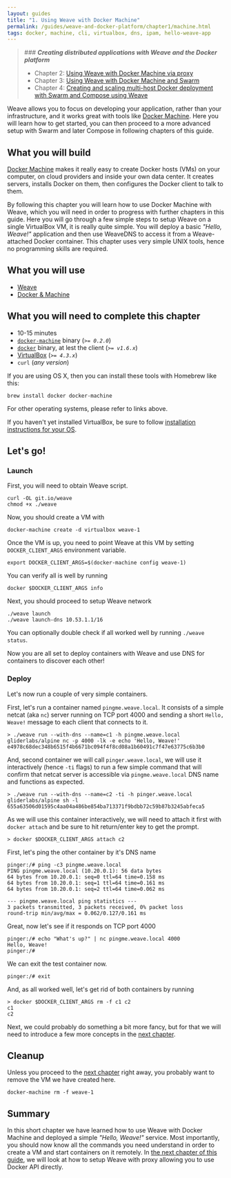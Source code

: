 ```yaml
---
layout: guides
title: "1. Using Weave with Docker Machine"
permalink: /guides/weave-and-docker-platform/chapter1/machine.html
tags: docker, machine, cli, virtualbox, dns, ipam, hello-weave-app
---
```


> ### ***Creating distributed applications with Weave and the Docker platform***
>
> - Chapter 2: [Using Weave with Docker Machine via proxy][ch2]
> - Chapter 3: [Using Weave with Docker Machine and Swarm][ch3]
> - Chapter 4: [Creating and scaling multi-host Docker deployment with Swarm and Compose using Weave][ch4]

Weave allows you to focus on developing your application, rather than your infrastructure, and it works great with tools
like [Docker Machine](https://docs.docker.com/machine/). Here you will learn how to get started, you can then proceed to
a more advanced setup with Swarm and later Compose in following chapters of this guide.

## What you will build

[Docker Machine](https://docs.docker.com/machine/) makes it really easy to create Docker hosts (VMs) on your computer, on
cloud providers and inside your own data center. It creates servers, installs Docker on them, then configures the Docker
client to talk to them.

By following this chapter you will learn how to use Docker Machine with Weave, which you will need in order to progress
with further chapters in this guide. Here you will go through a few simple steps to setup Weave on a single VirtualBox
VM, it is really quite simple. You will deploy a basic _"Hello, Weave!"_ application and then use WeaveDNS to access it
from a Weave-attached Docker container. This chapter uses very simple UNIX tools, hence no programming skills are required.

## What you will use

  - [Weave](http://weave.works)
  - [Docker & Machine](http://docker.com)

## What you will need to complete this chapter

  - 10-15 minutes
  - [`docker-machine`](http://docs.docker.com/machine/#installation) binary (_`>= 0.2.0`_)
  - [`docker`](https://docs.docker.com/installation/#installation) binary, at lest the client (_`>= v1.6.x`_)
  - [VirtualBox](https://www.virtualbox.org/wiki/Downloads) (_`>= 4.3.x`_)
  - `curl` (_any version_)

If you are using OS X, then you can install these tools with Homebrew like this:

    brew install docker docker-machine

For other operating systems, please refer to links above.

If you haven't yet installed VirtualBox, be sure to follow [installation instructions for your OS](https://www.virtualbox.org/wiki/Downloads).

## Let's go!

### Launch

First, you will need to obtain Weave script.

    curl -OL git.io/weave
    chmod +x ./weave

Now, you should create a VM with

    docker-machine create -d virtualbox weave-1

Once the VM is up, you need to point Weave at this VM by setting `DOCKER_CLIENT_ARGS` environment variable.

    export DOCKER_CLIENT_ARGS=$(docker-machine config weave-1)

You can verify all is well by running

    docker $DOCKER_CLIENT_ARGS info

Next, you should proceed to setup Weave network

    ./weave launch
    ./weave launch-dns 10.53.1.1/16

<div class="alert alert-warning">
You can optionally double check if all worked well by running <code>./weave status</code>.
</div>

Now you are all set to deploy containers with Weave and use DNS for containers to discover each other!

### Deploy

Let's now run a couple of very simple containers.

First, let's run a container named `pingme.weave.local`. It consists of a simple netcat (aka `nc`) server running on TCP
port 4000 and sending a short `Hello, Weave!` message to each client that connects to it.

    > ./weave run --with-dns --name=c1 -h pingme.weave.local gliderlabs/alpine nc -p 4000 -lk -e echo 'Hello, Weave!'
    e4978c68dec348b6515f4b6671bc094f4f8cd08a1b60491c7f47e63775c6b3b0

And, second container we will call `pinger.weave.local`, we will use it interactively (hence `-ti` flags) to run a few
simple command that will confirm that netcat server is accessible via `pingme.weave.local` DNS name and functions as expected.

    > ./weave run --with-dns --name=c2 -ti -h pinger.weave.local gliderlabs/alpine sh -l
    655a63506d01595c4aa04a486be854ba713371f9bdbb72c59b87b3245abfeca5

As we will use this container interactively, we will need to attach it first with `docker attach` and be sure to hit
return/enter key to get the prompt.

    > docker $DOCKER_CLIENT_ARGS attach c2

First, let's ping the other container by it's DNS name

    pinger:/# ping -c3 pingme.weave.local
    PING pingme.weave.local (10.20.0.1): 56 data bytes
    64 bytes from 10.20.0.1: seq=0 ttl=64 time=0.158 ms
    64 bytes from 10.20.0.1: seq=1 ttl=64 time=0.161 ms
    64 bytes from 10.20.0.1: seq=2 ttl=64 time=0.062 ms

    --- pingme.weave.local ping statistics ---
    3 packets transmitted, 3 packets received, 0% packet loss
    round-trip min/avg/max = 0.062/0.127/0.161 ms

Great, now let's see if it responds on TCP port 4000

    pinger:/# echo "What's up?" | nc pingme.weave.local 4000
    Hello, Weave!
    pinger:/#

We can exit the test container now.

    pinger:/# exit

And, as all worked well, let's get rid of both containers by running

    > docker $DOCKER_CLIENT_ARGS rm -f c1 c2
    c1
    c2

Next, we could probably do something a bit more fancy, but for that we will need to introduce a few more concepts in the
[next chapter][ch2].

## Cleanup

Unless you proceed to the [next chapter][ch2] right away, you probably want to remove the VM we have created here.

    docker-machine rm -f weave-1

## Summary

In this short chapter we have learned how to use Weave with Docker Machine and deployed a simple _"Hello, Weave!"_ service.
Most importantly, you should now know all the commands you need understand in order to create a VM and start containers
on it remotely. In [the next chapter of this guide][ch2], we will look at how to setup Weave with proxy allowing you to
use Docker API directly.

[ch1]: /guides/weave-and-docker-platform/chapter1/machine.html
[ch2]: /guides/weave-and-docker-platform/chapter2/machine-with-weave-proxy.html
[ch3]: /guides/weave-and-docker-platform/chapter3/machine-and-swarm-with-weave-proxy.html
[ch4]: /guides/weave-and-docker-platform/chapter4/compose-scalable-swarm-cluster-with-weave.html
